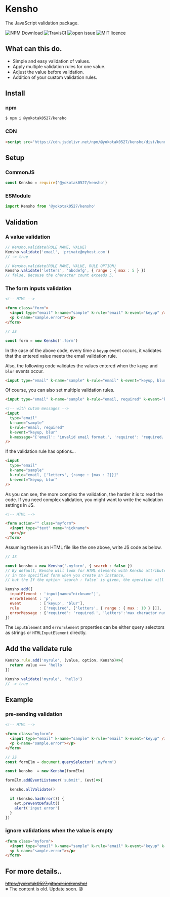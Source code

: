 # Kensho

The JavaScript validation package.

![NPM Download](https://img.shields.io/npm/dt/@yokotak0527/kensho)
![TravisCI](https://travis-ci.org/yokotak0527/kensho.svg?branch=master)
![open issue](https://img.shields.io/github/issues/yokotak0527/kensho)
![MIT licence](https://img.shields.io/github/license/yokotak0527/kensho)

## What can this do.

- Simple and easy validation of values.
- Apply multiple validation rules for one value.
- Adjust the value before validation.
- Addition of your custom validation rules.

## Install

### npm

```bash
$ npm i @yokotak0527/kensho
```

### CDN

```html
<script src="https://cdn.jsdelivr.net/npm/@yokotak0527/kensho/dist/bundle.iife.min.js"></script>
```

## Setup

### CommonJS

```js
const Kensho = require('@yokotak0527/kensho')
```

### ESModule

```js
import Kensho from '@yokotak0527/kensho'
```

## Validation

### A value validation

```js
// Kensho.validate(RULE NAME, VALUE)
Kensho.validate('email', 'private@myhost.com')
// -> true

// Kensho.validate(RULE NAME, VALUE, RULE OPTION)
Kensho.validate('letters', 'abcdefg', { range : { max : 5 } })
// false, Because the character count exceeds 5.
```

### The form inputs validation

```html
<!-- HTML -->

<form class="form">
  <input type="email" k-name="sample" k-rule="email" k-event="keyup" />
  <p k-name="sample.error"></p>
</form>
```

```js
// JS

const form = new Kensho('.form')
```

In the case of the above code, every time a `keyup` event occurs, it validates that the entered value meets the email validation rule.

Also, the following code validates the values entered when the `keyup` and `blur` events occur.

```html
<input type="email" k-name="sample" k-rule="email" k-event="keyup, blur" />
```

Of course, you can also set multiple validation rules.

```html
<input type="email" k-name="sample" k-rule="email, required" k-event="keyup, blur" />

<!-- with cutom messages -->
<input
  type="email"
  k-name="sample"
  k-rule="email, required"
  k-event="keyup, blur"
  k-message="{'email': 'invalid email format.', 'required': 'required.'}"
/>
```

If the validation rule has options...

```html
<input
  type="email"
  k-name="sample"
  k-rule="email, ['letters', {range : {max : 2}}]"
  k-event="keyup, blur"
/>
```

As you can see, the more complex the validation, the harder it is to read the code.
If you need complex validation, you might want to write the validation settings in JS.

```html
<!-- HTML -->

<form action="" class="myform">
  <input type="text" name="nickname">
  <p></p>
</form>
```

Assuming there is an HTML file like the one above, write JS code as below.

```js
// JS

const kensho = new Kensho('.myform', { search : false })
// By default, Kensho will look for HTML elements with Kensho attribute values
// in the specified form when you create an instance,
// but the If the option `search : false` is given, the operation will not be performed.

kensho.add({
  inputElement : 'input[name="nickname"]',
  errorElement : 'p',
  event        : ['keyup', 'blur'],
  rule         : ['required', ['letters', { range : { max : 10 } }]],
  errorMessage : {'required': 'required.', 'letters':'max charactor number is 10.'}
})
```

The `inputElement` and `errorElement` properties can be either query selectors as strings or `HTMLInputElement` directly.

## Add the validate rule

```js
Kensho.rule.add('myrule', (value, option, Kensho)=>{
  return value === 'hello'
})

Kensho.validate('myrule', 'hello')
// -> true
```

## Example

### pre-sending validation

```html
<!-- HTML -->

<form class="myform">
  <input type="email" k-name="sample" k-rule="email" k-event="keyup" />
  <p k-name="sample.error"></p>
</form>
```

```js
// JS
const formElm = document.querySelector('.myform')

const kensho  = new Kensho(formElm)

formElm.addEventListener('submit', (evt)=>{

  kensho.allValidate()

  if (kensho.hasError()) {
    evt.preventDefault()
    alert('input error')
  }
})
```

### ignore validations when the value is empty

```html
<form class="myform">
  <input type="email" k-name="sample" k-rule="email" k-event="keyup" k-allowempty />
  <p k-name="sample.error"></p>
</form>
```

## For more details..

~~https://yokotak0527.gitbook.io/kensho/~~  
※ The content is old. Update soon. 😞